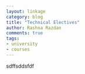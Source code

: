 ```yaml
---
layout: linkage
category: blog
title: "Technical Electives"
author: Rashna Razdan
comments: true
tags:
- university
- courses
---
```


sdffsddsfdf